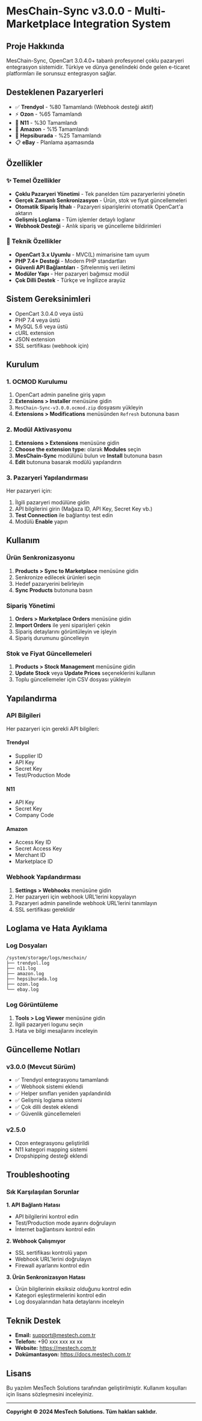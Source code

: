 # MesChain-Sync v3.0.0 - Multi-Marketplace Integration System

## Proje Hakkında
MesChain-Sync, OpenCart 3.0.4.0+ tabanlı profesyonel çoklu pazaryeri entegrasyon sistemidir. Türkiye ve dünya genelindeki önde gelen e-ticaret platformları ile sorunsuz entegrasyon sağlar.

## Desteklenen Pazaryerleri
- ✅ **Trendyol** - %80 Tamamlandı (Webhook desteği aktif)
- ⚡ **Ozon** - %65 Tamamlandı  
- 🔧 **N11** - %30 Tamamlandı
- 🔧 **Amazon** - %15 Tamamlandı
- 🔧 **Hepsiburada** - %25 Tamamlandı
- 📋 **eBay** - Planlama aşamasında

## Özellikler
### ✨ Temel Özellikler
- **Çoklu Pazaryeri Yönetimi** - Tek panelden tüm pazaryerlerini yönetin
- **Gerçek Zamanlı Senkronizasyon** - Ürün, stok ve fiyat güncellemeleri
- **Otomatik Sipariş İthalı** - Pazaryeri siparişlerini otomatik OpenCart'a aktarın
- **Gelişmiş Loglama** - Tüm işlemler detaylı loglanır
- **Webhook Desteği** - Anlık sipariş ve güncelleme bildirimleri

### 🔧 Teknik Özellikler
- **OpenCart 3.x Uyumlu** - MVC(L) mimarisine tam uyum
- **PHP 7.4+ Desteği** - Modern PHP standartları
- **Güvenli API Bağlantıları** - Şifrelenmiş veri iletimi
- **Modüler Yapı** - Her pazaryeri bağımsız modül
- **Çok Dilli Destek** - Türkçe ve İngilizce arayüz

## Sistem Gereksinimleri
- OpenCart 3.0.4.0 veya üstü
- PHP 7.4 veya üstü
- MySQL 5.6 veya üstü
- cURL extension
- JSON extension
- SSL sertifikası (webhook için)

## Kurulum

### 1. OCMOD Kurulumu
1. OpenCart admin paneline giriş yapın
2. **Extensions > Installer** menüsüne gidin
3. `MesChain-Sync-v3.0.0.ocmod.zip` dosyasını yükleyin
4. **Extensions > Modifications** menüsünden `Refresh` butonuna basın

### 2. Modül Aktivasyonu
1. **Extensions > Extensions** menüsüne gidin
2. **Choose the extension type:** olarak **Modules** seçin
3. **MesChain-Sync** modülünü bulun ve **Install** butonuna basın
4. **Edit** butonuna basarak modülü yapılandırın

### 3. Pazaryeri Yapılandırması
Her pazaryeri için:
1. İlgili pazaryeri modülüne gidin
2. API bilgilerini girin (Mağaza ID, API Key, Secret Key vb.)
3. **Test Connection** ile bağlantıyı test edin
4. Modülü **Enable** yapın

## Kullanım

### Ürün Senkronizasyonu
1. **Products > Sync to Marketplace** menüsüne gidin
2. Senkronize edilecek ürünleri seçin
3. Hedef pazaryerini belirleyin
4. **Sync Products** butonuna basın

### Sipariş Yönetimi
1. **Orders > Marketplace Orders** menüsüne gidin
2. **Import Orders** ile yeni siparişleri çekin
3. Sipariş detaylarını görüntüleyin ve işleyin
4. Sipariş durumunu güncelleyin

### Stok ve Fiyat Güncellemeleri
1. **Products > Stock Management** menüsüne gidin
2. **Update Stock** veya **Update Prices** seçeneklerini kullanın
3. Toplu güncellemeler için CSV dosyası yükleyin

## Yapılandırma

### API Bilgileri
Her pazaryeri için gerekli API bilgileri:

#### Trendyol
- Supplier ID
- API Key
- Secret Key
- Test/Production Mode

#### N11
- API Key
- Secret Key
- Company Code

#### Amazon
- Access Key ID
- Secret Access Key
- Merchant ID
- Marketplace ID

### Webhook Yapılandırması
1. **Settings > Webhooks** menüsüne gidin
2. Her pazaryeri için webhook URL'lerini kopyalayın
3. Pazaryeri admin panelinde webhook URL'lerini tanımlayın
4. SSL sertifikası gereklidir

## Loglama ve Hata Ayıklama

### Log Dosyaları
```
/system/storage/logs/meschain/
├── trendyol.log
├── n11.log
├── amazon.log
├── hepsiburada.log
├── ozon.log
└── ebay.log
```

### Log Görüntüleme
1. **Tools > Log Viewer** menüsüne gidin
2. İlgili pazaryeri logunu seçin
3. Hata ve bilgi mesajlarını inceleyin

## Güncelleme Notları

### v3.0.0 (Mevcut Sürüm)
- ✅ Trendyol entegrasyonu tamamlandı
- ✅ Webhook sistemi eklendi
- ✅ Helper sınıfları yeniden yapılandırıldı
- ✅ Gelişmiş loglama sistemi
- ✅ Çok dilli destek eklendi
- ✅ Güvenlik güncellemeleri

### v2.5.0
- Ozon entegrasyonu geliştirildi
- N11 kategori mapping sistemi
- Dropshipping desteği eklendi

## Troubleshooting

### Sık Karşılaşılan Sorunlar

**1. API Bağlantı Hatası**
- API bilgilerini kontrol edin
- Test/Production mode ayarını doğrulayın
- İnternet bağlantısını kontrol edin

**2. Webhook Çalışmıyor**
- SSL sertifikası kontrolü yapın
- Webhook URL'lerini doğrulayın
- Firewall ayarlarını kontrol edin

**3. Ürün Senkronizasyon Hatası**
- Ürün bilgilerinin eksiksiz olduğunu kontrol edin
- Kategori eşleştirmelerini kontrol edin
- Log dosyalarından hata detaylarını inceleyin

## Teknik Destek
- **Email:** support@mestech.com.tr
- **Telefon:** +90 xxx xxx xx xx
- **Website:** https://mestech.com.tr
- **Dokümantasyon:** https://docs.mestech.com.tr

## Lisans
Bu yazılım MesTech Solutions tarafından geliştirilmiştir. Kullanım koşulları için lisans sözleşmesini inceleyiniz.

---
**Copyright © 2024 MesTech Solutions. Tüm hakları saklıdır.** 